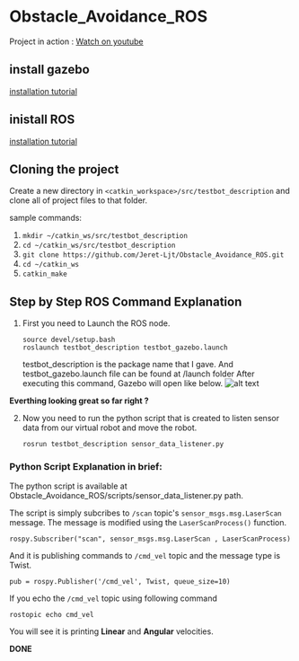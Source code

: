 # Obstacle_Avoidance_ROS
Project in action : [Watch on youtube](https://www.youtube.com/watch?v=wcXuUG4BWAU&t=9s)

## install gazebo
   [installation tutorial](http://gazebosim.org/tutorials?tut=install_ubuntu&cat=install)
## inistall ROS
   [installation tutorial](http://wiki.ros.org/ROS/Installation)

## Cloning the project
   
   Create a new directory in ```<catkin_workspace>/src/testbot_description``` and clone all of project files to that folder. 
   
   sample commands:
   
   1. ```mkdir ~/catkin_ws/src/testbot_description```
   2. ```cd ~/catkin_ws/src/testbot_description```
   3. ```git clone https://github.com/Jeret-Ljt/Obstacle_Avoidance_ROS.git```
   4. ```cd ~/catkin_ws```
   5. ```catkin_make```

## Step by Step ROS Command Explanation

1. First you need to Launch the ROS node.
   ```
   source devel/setup.bash
   roslaunch testbot_description testbot_gazebo.launch
   ```

   testbot_description is the package name that I gave. And testbot_gazebo.launch file can be found at /launch folder
   After executing this command, Gazebo will open like below.
   ![alt text](https://github.com/vibhuthasak/Obstacle_Avoidance_ROS/blob/master/1.png)

**Everthing looking great so far right ?** 

2. Now you need to run the python script that is created to listen sensor data from our virtual robot and move the robot.
   
   ```rosrun testbot_description sensor_data_listener.py```
   

### Python Script Explanation in brief:
   
   The python script is available at Obstacle_Avoidance_ROS/scripts/sensor_data_listener.py path.
   
   The script is simply subcribes to ```/scan``` topic's ```sensor_msgs.msg.LaserScan``` message. The message is modified using    the ```LaserScanProcess()``` function.
   
   ```rospy.Subscriber("scan", sensor_msgs.msg.LaserScan , LaserScanProcess)```
   
   
   And it is publishing commands to ```/cmd_vel``` topic and the message type is Twist.
   
   ```pub = rospy.Publisher('/cmd_vel', Twist, queue_size=10)```
   
   If you echo the ```/cmd_vel``` topic using following command
   
   ```rostopic echo cmd_vel```
   
   You will see it is printing __Linear__ and __Angular__ velocities.
   
**DONE**
